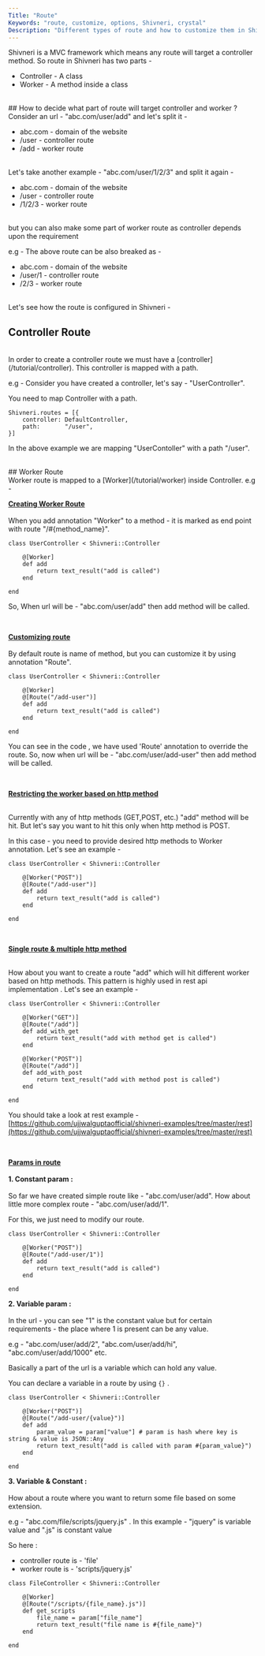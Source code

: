```yaml
---
Title: "Route"
Keywords: "route, customize, options, Shivneri, crystal"
Description: "Different types of route and how to customize them in Shivneri"
---
```


Shivneri is a MVC framework which means any route will target a controller method. So route in Shivneri has two parts - 

* Controller - A class
* Worker - A method inside a class

<br>
## How to decide what part of route will target controller and worker ?
<br>
Consider an url - "abc.com/user/add" and let's split it - 

* abc.com - domain of the website 
* /user - controller route
* /add - worker route
 
<br>
Let's take another example - "abc.com/user/1/2/3" and split it again - 

* abc.com - domain of the website
* /user - controller route
* /1/2/3 - worker route

<br>
but you can also make some part of worker route as controller depends upon the requirement

e.g - The above route can be also breaked as - 

* abc.com - domain of the website
* /user/1 - controller route
* /2/3 - worker route

<br>
Let's see how the route is configured in Shivneri - 

## Controller Route 

<br>
In order to create a controller route we must have a [controller](/tutorial/controller). This controller is mapped with a path.

e.g - Consider you have created a controller, let's say - "UserController".

You need to map Controller with a path. 

```
Shivneri.routes = [{
    controller: DefaultController,
    path:       "/user",
}]
```
In the above example we are mapping "UserContoller" with a path "/user".

<br>
## Worker Route

<br>
Worker route is mapped to a [Worker](/tutorial/worker) inside Controller.
e.g - 

**<u>Creating Worker Route</u>**
<br><br>
When you add annotation "Worker" to a method - it is marked as end point with route "/#{method_name}".

```
class UserController < Shivneri::Controller 
   
    @[Worker]
    def add
        return text_result("add is called")
    end

end
```

So, When url will be - "abc.com/user/add" then add method will be called.

<div class="top-border"><br></div>

**<u>Customizing route</u>**
<br><br>
By default route is name of method, but you can customize it by using annotation "Route".

```
class UserController < Shivneri::Controller 
   
    @[Worker]
    @[Route("/add-user")]
    def add
        return text_result("add is called")
    end

end
```

You can see in the code , we have used 'Route' annotation to override the route. So, now when url will be - "abc.com/user/add-user" then add method will be called.

<div class="top-border"><br></div>

**<u>Restricting the worker based on http method</u>**
<br><br>

Currently with any of http methods (GET,POST, etc.) "add" method will be hit. But let's say you want to hit this only when http method is POST.

In this case - you need to provide desired http methods to Worker annotation. Let's see an example - 

```
class UserController < Shivneri::Controller 
   
    @[Worker("POST")]
    @[Route("/add-user")]
    def add
        return text_result("add is called")
    end

end
```
<div class="top-border"><br></div>

**<u>Single route & multiple http method</u>**
<br><br>

How about you want to create a route "add" which will hit different worker based on http methods. This pattern is highly used in rest api implementation . Let's see an example -

```
class UserController < Shivneri::Controller 
   
    @[Worker("GET")]
    @[Route("/add")]
    def add_with_get
        return text_result("add with method get is called")
    end

    @[Worker("POST")]
    @[Route("/add")]
    def add_with_post
        return text_result("add with method post is called")
    end

end
```

You should take a look at rest example - [https://github.com/ujjwalguptaofficial/shivneri-examples/tree/master/rest](https://github.com/ujjwalguptaofficial/shivneri-examples/tree/master/rest)
<div class="top-border"><br></div>

**<u>Params in route</u>**
<br><br>
<b>1. Constant param : </b>
<br><br>
So far we have created simple route like - "abc.com/user/add". How about little more complex route - "abc.com/user/add/1". 

For this, we just need to modify our route.

```
class UserController < Shivneri::Controller 
   
    @[Worker("POST")]
    @[Route("/add-user/1")]
    def add
        return text_result("add is called")
    end

end
```
<b>2. Variable param :</b> <br><br>In the url - you can see "1" is the constant value but for certain requirements - the place where 1 is present can be any value. 

e.g - "abc.com/user/add/2", "abc.com/user/add/hi", "abc.com/user/add/1000" etc.

Basically a part of the url is a variable which can hold any value.

You can declare a variable in a route by using `{}` . 

```
class UserController < Shivneri::Controller 
   
    @[Worker("POST")]
    @[Route("/add-user/{value}")]
    def add
        param_value = param["value"] # param is hash where key is string & value is JSON::Any
        return text_result("add is called with param #{param_value}")
    end

end
```

<b>3. Variable & Constant :</b> <br><br>How about a route where you want to return some file based on some extension. 

e.g - "abc.com/file/scripts/jquery.js" . In this example - "jquery" is variable value and ".js" is constant value

So here :

* controller route is - 'file'
* worker route is - 'scripts/jquery.js'

```
class FileController < Shivneri::Controller 
   
    @[Worker]
    @[Route("/scripts/{file_name}.js")]
    def get_scripts
        file_name = param["file_name"]
        return text_result("file name is #{file_name}")
    end

end
```



